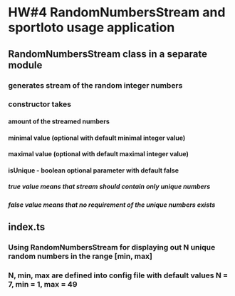 # HW#4 RandomNumbersStream and sportloto usage application

## RandomNumbersStream class in a separate module

### generates stream of the random integer numbers

### constructor takes

#### amount of the streamed numbers

#### minimal value (optional with default minimal integer value)

#### maximal value (optional with default maximal integer value)

#### isUnique - boolean optional parameter with default false

##### true value means that stream should contain only unique numbers

##### false value means that no requirement of the unique numbers exists

## index.ts

### Using RandomNumbersStream for displaying out N unique random numbers in the range [min, max]

### N, min, max are defined into config file with default values N = 7, min = 1, max = 49
